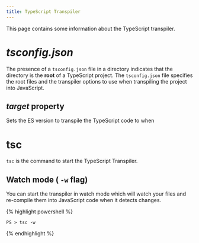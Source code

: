 ```yaml
---
title: TypeScript Transpiler
---
```


This page contains some information about the TypeScript transpiler.

# *tsconfig.json*

The presence of a `tsconfig.json` file in a directory indicates that the directory is the **root** of a TypeScript project. The `tsconfig.json` file specifies the root files and the transpiler options to use when transpiling the project into JavaScript.

## *target* property

Sets the ES version to transpile the TypeScript code to when 

# tsc

`tsc` is the command to start the TypeScript Transpiler.

## Watch mode ( `-w` flag)

You can start the transpiler in watch mode which will watch your files and re-compile them into JavaScript code when it detects changes.

{% highlight powershell %}

    PS > tsc -w
{% endhighlight %}